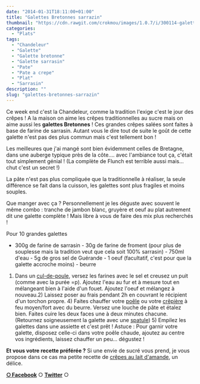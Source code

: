 ```yaml
---
date: "2014-01-31T18:11:00+01:00"
title: "Galettes Bretonnes sarrazin"
thumbnail: "https://cdn.rawgit.com/crokmou/images/1.0.7/i/300114-galette-sarrasin-bretonne-02.jpg"
categories:
  - "Plats"
tags:
  - "Chandeleur"
  - "Galette"
  - "Galette bretonne"
  - "Galette sarrasin"
  - "Pate"
  - "Pate a crepe"
  - "Plat"
  - "Sarrasin"
description: ""
slug: "galettes-bretonnes-sarrazin"
---
```


Ce week end c'est la Chandeleur, comme la tradition l'exige c'est le jour des crêpes ! A la maison on aime les crêpes traditionnelles au sucre mais on aime aussi les **galettes Bretonnes** ! Ces grandes crêpes salées sont faites à base de farine de sarrasin. Autant vous le dire tout de suite le goût de cette galette n'est pas des plus commun mais c'est tellement bon !

Les meilleures que j'ai mangé sont bien évidemment celles de Bretagne, dans une auberge typique près de la côte.... avec l'ambiance tout ça, c'était tout simplement génial ! (La complète de Flunch est terrible aussi mais... chut c'est un secret !)

La pâte n'est pas plus compliquée que la traditionnelle à réaliser, la seule différence se fait dans la cuisson, les galettes sont plus fragiles et moins souples.

Que manger avec ça ? Personnellement je les déguste avec souvent le même combo : tranche de jambon blanc, gruyère et oeuf au plat autrement dit une galette complète ! Mais libre à vous de faire des mix plus recherchés !

Pour 10 grandes galettes

- 300g de farine de sarrasin - 30g de farine de froment (pour plus de souplesse mais la tradition veut que cela soit 100% sarrasin) - 750ml d'eau - 5g de gros sel de Guérande - 1 oeuf (facultatif, c'est pour que la galette accroche moins) - beurre

1) Dans un [cul-de-poule](http://www.rueducommerce.fr/m/pl/malid:48515370), versez les farines avec le sel et creusez un puit (comme avec la purée =p). Ajoutez l'eau au fur et à mesure tout en mélangeant bien à l'aide d'un fouet. Ajoutez l'oeuf et mélangez à nouveau.2) Laissez poser au frais pendant 2h en couvrant le récipient d'un torchon propre. 4) Faites chauffer votre [poêle](http://www.rueducommerce.fr/m/pl/malid:4769951) ou votre [crêpière](http://www.rueducommerce.fr/m/pl/malid:15123296) à feu moyen/fort avec du beurre. Versez une louche de pâte et étalez bien. Faites cuire les deux faces une à deux minutes chacune. (Retournez soigneusement la galette avec une [spatule](http://www.rueducommerce.fr/m/pl/malid:48515367)) 5) Empilez les galettes dans une assiette et c'est prêt ! Astuce : Pour garnir votre galette, disposez celle-ci dans votre poêle chaude, ajoutez au centre vos ingrédients, laissez chauffer un peu... dégustez !

**Et vous votre recette préférée ?** Si une envie de sucré vous prend, je vous propose dans ce cas ma petite recette de [crêpes au lait d'amande](https://crokmou.com/2013/01/crepes-au-lait-damande-et-autres.html), un délice.

[**○<span style="font-size: xx-small; margin: 0px; outline: 0px; padding: 0px;"><span style="font-family: Arial, Helvetica, sans-serif; margin: 0px; outline: 0px; padding: 0px;"> </span></span>Facebook**](https://www.facebook.com/pages/CroKMou/148093255259077) ○ [**Twitter**](https://twitter.com/Crokmou) ○